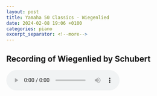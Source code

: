 ```yaml
---
layout: post
title: Yamaha 50 Classics - Wiegenlied
date: 2024-02-08 19:06 +0100
categories: piano
excerpt_separator: <!--more-->
---
```


<section>
<h1>Recording of Wiegenlied by Schubert</h1>
<!--more-->

<audio controls>
  <source src="https://arsiteblobuks.blob.core.windows.net/audio/yam-50/7-Wiegenlied-Schubert.mp3" type="audio/mp3">
  Your browser does not support the audio element.
</audio>

</section>
